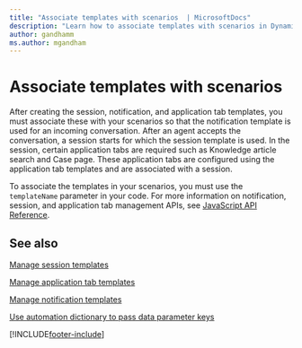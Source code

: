 ```yaml
---
title: "Associate templates with scenarios  | MicrosoftDocs"
description: "Learn how to associate templates with scenarios in Dynamics 365 Channel Integration Framework 2.0."
author: gandhamm
ms.author: mgandham
---
```


# Associate templates with scenarios

After creating the session, notification, and application tab templates, you must associate these with your scenarios so that the notification template is used for an incoming conversation. After an agent accepts the conversation, a session starts for which the session template is used. In the session, certain application tabs are required such as Knowledge article search and Case page. These application tabs are configured using the application tab templates and are associated with a session.

To associate the templates in your scenarios, you must use the `templateName` parameter in your code. For more information on notification, session, and application tab management APIs, see [JavaScript API Reference](../develop/reference/microsoft-ciframework-v2.md).


## See also

[Manage session templates](session-templates-cif.md)

[Manage application tab templates](application-tab-templates-cif.md)

[Manage notification templates](notification-templates-cif.md)

[Use automation dictionary to pass data parameter keys](automation-dictionary-keys-cif.md)


[!INCLUDE[footer-include](../../../includes/footer-banner.md)]
